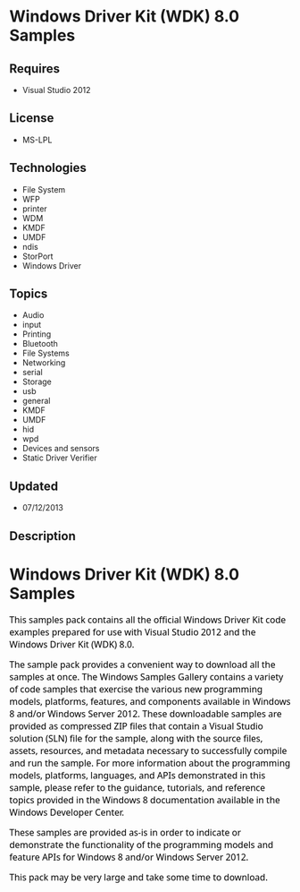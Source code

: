 # Windows Driver Kit (WDK) 8.0 Samples
## Requires
- Visual Studio 2012
## License
- MS-LPL
## Technologies
- File System
- WFP
- printer
- WDM
- KMDF
- UMDF
- ndis
- StorPort
- Windows Driver
## Topics
- Audio
- input
- Printing
- Bluetooth
- File Systems
- Networking
- serial
- Storage
- usb
- general
- KMDF
- UMDF
- hid
- wpd
- Devices and sensors
- Static Driver Verifier
## Updated
- 07/12/2013
## Description

<h1>Windows Driver Kit (WDK) 8.0 Samples</h1>
<p><span style="font-size:medium"><span style="font-family:'Segoe UI','sans-serif'; color:black">This samples pack contains all the official Windows Driver Kit code examples prepared for use with Visual Studio 2012 and the Windows Driver Kit (WDK) 8.0.
</span></span></p>
<p><span style="font-size:medium"><span style="font-family:'Segoe UI','sans-serif'; color:black">The sample pack provides a convenient way to download all the samples at once. The Windows Samples Gallery contains a variety of code samples that exercise the
 various new programming models, platforms, features, and components available in Windows 8 and/or Windows Server 2012. These downloadable samples are provided as compressed ZIP files that contain a Visual Studio solution (SLN) file for the sample, along with
 the source files, assets, resources, and metadata necessary to successfully compile and run the sample. For more information about the programming models, platforms, languages, and APIs demonstrated in this sample, please refer to the guidance, tutorials,
 and reference topics provided in the Windows 8 documentation available in the Windows Developer Center.
</span></span></p>
<p><span style="font-size:medium"><span style="font-family:'Segoe UI','sans-serif'; color:black">These samples are provided as-is in order to indicate or demonstrate the functionality of the programming models and feature APIs for Windows 8 and/or Windows Server
 2012.</span></span></p>
<p><span style="font-size:medium; font-family:'Segoe UI','sans-serif'; color:black">This pack may be very large and take some time to download.</span></p>
